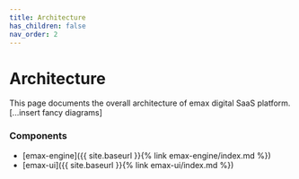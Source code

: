 ```yaml
---
title: Architecture
has_children: false
nav_order: 2
---
```


# Architecture

This page documents the overall architecture of emax digital SaaS platform.
[...insert fancy diagrams]

### Components

* [emax-engine]({{ site.baseurl }}{% link emax-engine/index.md %})
* [emax-ui]({{ site.baseurl }}{% link emax-ui/index.md %})
